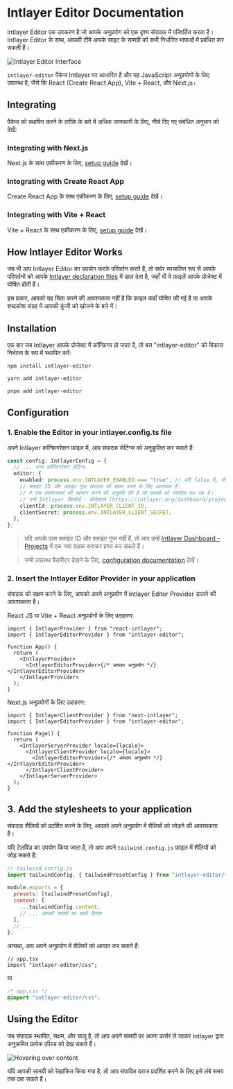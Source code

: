 # Intlayer Editor Documentation

Intlayer Editor एक उपकरण है जो आपके अनुप्रयोग को एक दृश्य संपादक में परिवर्तित करता है। Intlayer Editor के साथ, आपकी टीमें आपके साइट के सामग्री को सभी निर्धारित भाषाओं में प्रबंधित कर सकती हैं।

![Intlayer Editor Interface](https://github.com/aymericzip/intlayer/blob/main/docs/hi/assets/intlayer_editor_ui.png)

`intlayer-editor` पैकेज Intlayer पर आधारित है और यह JavaScript अनुप्रयोगों के लिए उपलब्ध है, जैसे कि React (Create React App), Vite + React, और Next.js।

## Integrating

पैकेज को स्थापित करने के तरीके के बारे में अधिक जानकारी के लिए, नीचे दिए गए संबंधित अनुभाग को देखें:

### Integrating with Next.js

Next.js के साथ एकीकरण के लिए, [setup guide](https://github.com/aymericzip/intlayer/blob/main/docs/hi/intlayer_with_nextjs_15.md) देखें।

### Integrating with Create React App

Create React App के साथ एकीकरण के लिए, [setup guide](https://github.com/aymericzip/intlayer/blob/main/docs/hi/intlayer_with_create_react_app.md) देखें।

### Integrating with Vite + React

Vite + React के साथ एकीकरण के लिए, [setup guide](https://github.com/aymericzip/intlayer/blob/main/docs/hi/intlayer_with_vite+react.md) देखें।

## How Intlayer Editor Works

जब भी आप Intlayer Editor का उपयोग करके परिवर्तन करते हैं, तो सर्वर स्वचालित रूप से आपके परिवर्तनों को आपके [Intlayer declaration files](https://github.com/aymericzip/intlayer/blob/main/docs/hi/content_declaration/get_started.md) में डाल देता है, जहाँ भी ये फ़ाइलें आपके प्रोजेक्ट में घोषित होती हैं।

इस प्रकार, आपको यह चिंता करने की आवश्यकता नहीं है कि फ़ाइल कहाँ घोषित की गई है या आपके शब्दकोश संग्रह में आपकी कुंजी को खोजने के बारे में।

## Installation

एक बार जब Intlayer आपके प्रोजेक्ट में कॉन्फ़िगर हो जाता है, तो बस "intlayer-editor" को विकास निर्भरता के रूप में स्थापित करें:

```bash
npm install intlayer-editor
```

```bash
yarn add intlayer-editor
```

```bash
pnpm add intlayer-editor
```

## Configuration

### 1. Enable the Editor in your intlayer.config.ts file

अपने Intlayer कॉन्फ़िगरेशन फ़ाइल में, आप संपादक सेटिंग्स को अनुकूलित कर सकते हैं:

```typescript
const config: IntlayerConfig = {
  // ... अन्य कॉन्फ़िगरेशन सेटिंग्स
  editor: {
    enabled: process.env.INTLAYER_ENABLED === "true", // यदि false है, तो संपादक निष्क्रिय है और पहुंचा नहीं जा सकता।
    // क्लाइंट ID और क्लाइंट गुप्त संपादक को सक्षम करने के लिए आवश्यक हैं।
    // वे उस उपयोगकर्ता की पहचान करने की अनुमति देते हैं जो सामग्री को संपादित कर रहा है।
    // उन्हें Intlayer डैशबोर्ड - प्रोजेक्ट्स (https://intlayer.org/dashboard/projects) में एक नया ग्राहक बनाकर प्राप्त किया जा सकता है।
    clientId: process.env.INTLAYER_CLIENT_ID,
    clientSecret: process.env.INTLAYER_CLIENT_SECRET,
  },
};
```

> यदि आपके पास क्लाइंट ID और क्लाइंट गुप्त नहीं हैं, तो आप उन्हें [Intlayer Dashboard - Projects](https://intlayer.org/dashboard/projects) में एक नया ग्राहक बनाकर प्राप्त कर सकते हैं।

> सभी उपलब्ध पैरामीटर देखने के लिए, [configuration documentation](https://github.com/aymericzip/intlayer/blob/main/docs/hi/configuration.md) देखें।

### 2. Insert the Intlayer Editor Provider in your application

संपादक को सक्षम करने के लिए, आपको अपने अनुप्रयोग में Intlayer Editor Provider डालने की आवश्यकता है।

React JS या Vite + React अनुप्रयोगों के लिए उदाहरण:

```tsx
import { IntlayerProvider } from "react-intlayer";
import { IntlayerEditorProvider } from "intlayer-editor";

function App() {
  return (
    <IntlayerProvider>
      <IntlayerEditorProvider>{/* आपका अनुप्रयोग */}</IntlayerEditorProvider>
    </IntlayerProvider>
  );
}
```

Next.js अनुप्रयोगों के लिए उदाहरण:

```tsx
import { IntlayerClientProvider } from "next-intlayer";
import { IntlayerEditorProvider } from "intlayer-editor";

function Page() {
  return (
    <IntlayerServerProvider locale={locale}>
      <IntlayerClientProvider locale={locale}>
        <IntlayerEditorProvider>{/* आपका अनुप्रयोग */}</IntlayerEditorProvider>
      </IntlayerClientProvider>
    </IntlayerServerProvider>
  );
}
```

## 3. Add the stylesheets to your application

संपादक शैलियों को प्रदर्शित करने के लिए, आपको अपने अनुप्रयोग में शैलियों को जोड़ने की आवश्यकता है।

यदि टेलविंड का उपयोग किया जाता है, तो आप अपने `tailwind.config.js` फ़ाइल में शैलियों को जोड़ सकते हैं:

```js
// tailwind.config.js
import tailwindConfig, { tailwindPresetConfig } from "intlayer-editor/tailwind";

module.exports = {
  presets: [tailwindPresetConfig],
  content: [
    ...tailwindConfig.content,
    // ... आपकी सामग्री का बाकी हिस्सा
  ],
  // ...
};
```

अन्यथा, आप अपने अनुप्रयोग में शैलियों को आयात कर सकते हैं:

```tsx
// app.tsx
import "intlayer-editor/css";
```

या

```css
/* app.css */
@import "intlayer-editor/css";
```

## Using the Editor

जब संपादक स्थापित, सक्षम, और चालू है, तो आप अपने सामग्री पर अपना कर्सर ले जाकर Intlayer द्वारा अनुक्रमित प्रत्येक फ़ील्ड को देख सकते हैं।

![Hovering over content](https://github.com/aymericzip/intlayer/blob/main/docs/hi/assets/intlayer_editor_hover_content.png)

यदि आपकी सामग्री को रेखांकित किया गया है, तो आप संपादित दराज प्रदर्शित करने के लिए इसे लंबे समय तक दबा सकते हैं।
